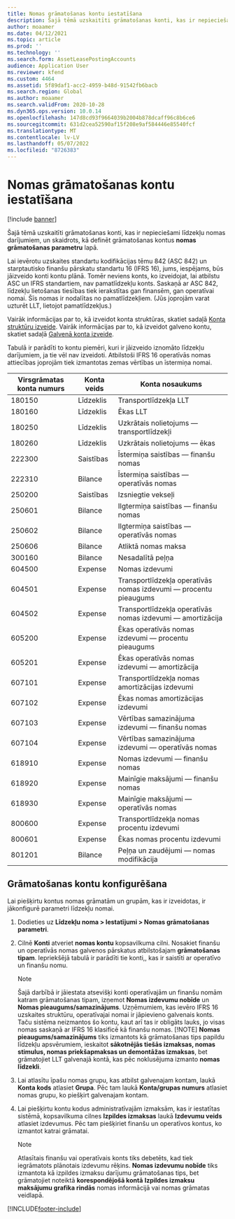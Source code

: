 ```yaml
---
title: Nomas grāmatošanas kontu iestatīšana
description: Šajā tēmā uzskaitīti grāmatošanas konti, kas ir nepieciešami līdzekļu nomas darījumiem, un skaidrots, kā definēt grāmatošanas kontus nomas grāmatošanas parametru lapā.
author: moaamer
ms.date: 04/12/2021
ms.topic: article
ms.prod: ''
ms.technology: ''
ms.search.form: AssetLeasePostingAccounts
audience: Application User
ms.reviewer: kfend
ms.custom: 4464
ms.assetid: 5f89daf1-acc2-4959-b48d-91542fb6bacb
ms.search.region: Global
ms.author: moaamer
ms.search.validFrom: 2020-10-28
ms.dyn365.ops.version: 10.0.14
ms.openlocfilehash: 147d8cd93f9664039b2004b878dcaff96c8b6ce6
ms.sourcegitcommit: 631d2cea52590af15f208e9af584446e85540fcf
ms.translationtype: MT
ms.contentlocale: lv-LV
ms.lasthandoff: 05/07/2022
ms.locfileid: "8726383"
---
```

# <a name="set-up-lease-posting-accounts"></a>Nomas grāmatošanas kontu iestatīšana

[!include [banner](../includes/banner.md)]

Šajā tēmā uzskaitīti grāmatošanas konti, kas ir nepieciešami līdzekļu nomas darījumiem, un skaidrots, kā definēt grāmatošanas kontus **nomas grāmatošanas parametru** lapā.

Lai ievērotu uzskaites standartu kodifikācijas tēmu 842 (ASC 842) un starptautisko finanšu pārskatu standartu 16 (IFRS 16), jums, iespējams, būs jāizveido konti kontu plānā. Tomēr neviens konts, ko izveidojat, lai atbilstu ASC un IFRS standartiem, nav pamatlīdzekļu konts. Saskaņā ar ASC 842, līdzekļu lietošanas tiesības tiek ierakstītas gan finansēm, gan operatīvai nomai. Šīs nomas ir nodalītas no pamatlīdzekļiem. (Jūs joprojām varat uzturēt LLT, lietojot pamatlīdzekļus.)

Vairāk informācijas par to, kā izveidot konta struktūras, skatiet sadaļā [Konta struktūru izveide](../general-ledger/tasks/create-account-structures.md). Vairāk informācijas par to, kā izveidot galveno kontu, skatiet sadaļā [Galvenā konta izveide](../general-ledger/tasks/create-main-account.md).

Tabulā ir parādīti to kontu piemēri, kuri ir jāizveido iznomāto līdzekļu darījumiem, ja tie vēl nav izveidoti. Atbilstoši IFRS 16 operatīvās nomas attiecības joprojām tiek izmantotas zemas vērtības un īstermiņa nomai.

| Virsgrāmatas konta numurs | Konta veids  | Konta nosaukums                                          |
|-----------------------|---------------|-------------------------------------------------------|
| 180150                | Līdzeklis         | Transportlīdzekļa LLT                                     |
| 180160                | Līdzeklis         | Ēkas LLT                                    |
| 180250                | Līdzeklis         | Uzkrātais nolietojums — transportlīdzekļi                   |
| 180260                | Līdzeklis         | Uzkrātais nolietojums — ēkas                  |
| 222300                | Saistības     | Īstermiņa saistības — finanšu nomas                |
| 222310                | Bilance | Īstermiņa saistības — operatīvās nomas              |
| 250200                | Saistības     | Izsniegtie vekseļi                                         |
| 250601                | Bilance | Ilgtermiņa saistības — finanšu nomas                 |
| 250602                | Bilance | Ilgtermiņa saistības — operatīvās nomas               |
| 250606                | Bilance | Atliktā nomas maksa                                         |
| 300160                | Bilance | Nesadalītā peļņa                                     |
| 604500                | Expense       | Nomas izdevumi                                         |
| 604501                | Expense       | Transportlīdzekļa operatīvās nomas izdevumi — procentu pieaugums  |
| 604502                | Expense       | Transportlīdzekļa operatīvās nomas izdevumi — amortizācija        |
| 605200                | Expense       | Ēkas operatīvās nomas izdevumi — procentu pieaugums |
| 605201                | Expense       | Ēkas operatīvās nomas izdevumi — amortizācija       |
| 607101                | Expense       | Transportlīdzekļa nomas amortizācijas izdevumi                    |
| 607102                | Expense       | Ēkas nomas amortizācijas izdevumi                   |
| 607103                | Expense       | Vērtības samazinājuma izdevumi — finanšu nomas                   |
| 607104                | Expense       | Vērtības samazinājuma izdevumi — operatīvās nomas                 |
| 618910                | Expense       | Nomas izdevumi — finanšu nomas                        |
| 618920                | Expense       | Mainīgie maksājumi — finanšu nomas                    |
| 618930                | Expense       | Mainīgie maksājumi — operatīvās nomas                  |
| 800600                | Expense       | Transportlīdzekļa nomas procentu izdevumi                        |
| 800601                | Expense       | Ēkas nomas procentu izdevumi                       |
| 801201                | Bilance | Peļņa un zaudējumi — nomas modifikācija                      |

## <a name="configure-posting-accounts"></a>Grāmatošanas kontu konfigurēšana

Lai piešķirtu kontus nomas grāmatām un grupām, kas ir izveidotas, ir jākonfigurē parametri līdzekļu nomai.

1. Dodieties uz **Līdzekļu noma \> Iestatījumi \> Nomas grāmatošanas parametri**.
2. Cilnē **Konti** atveriet **nomas kontu** kopsavilkuma cilni. Nosakiet finanšu un operatīvās nomas galvenos pārskatus atbilstošajam **grāmatošanas tipam**. Iepriekšējā tabulā ir parādīti tie konti,, kas ir saistīti ar operatīvo un finanšu nomu.

    > [!NOTE]
    > Šajā darbībā ir jāiestata atsevišķi konti operatīvajām un finanšu nomām katram grāmatošanas tipam, izņemot **Nomas izdevumu nobīde** un **Nomas pieaugums/samazinājums**. Uzņēmumiem, kas ievēro IFRS 16 uzskaites struktūru, operatīvajai nomai ir jāpievieno galvenais konts. Taču sistēma neizmantos šo kontu, kaut arī tas ir obligāts lauks, jo visas nomas saskaņā ar IFRS 16 klasificē kā finanšu nomas.
    >[!NOTE]
    > **Nomas pieaugums/samazinājums** tiks izmantots kā grāmatošanas tips papildu līdzekļu apsvērumiem, ieskaitot **sākotnējās tiešās izmaksas, nomas stimulus, nomas priekšapmaksas un demontāžas izmaksas**, bet grāmatojiet LLT galvenajā kontā, kas pēc noklusējuma izmanto **nomas līdzekli**.        
    
3. Lai atlasītu īpašu nomas grupu, kas atbilst galvenajam kontam, laukā **Konta kods** atlasiet **Grupa**. Pēc tam laukā **Konta/grupas numurs** atlasiet nomas grupu, ko piešķirt galvenajam kontam.
4. Lai piešķirtu kontu kodus administratīvajām izmaksām, kas ir iestatītas sistēmā, kopsavilkuma cilnes **Izpildes izmaksas** laukā **Izdevumu veids** atlasiet izdevumus. Pēc tam piešķiriet finanšu un operatīvos kontus, ko izmantot katrai grāmatai.

    > [!NOTE]
    > Atlasītais finanšu vai operatīvais konts tiks debetēts, kad tiek iegrāmatots plānotais izdevumu rēķins.
    > **Nomas izdevumu nobīde** tiks izmantota kā izpildes izmaksu darījumu grāmatošanas tips, bet grāmatojiet noteiktā **korespondējošā kontā** **Izpildes izmaksu maksājumu grafika rindās** nomas informācijā vai nomas grāmatas veidlapā.   


[!INCLUDE[footer-include](../../includes/footer-banner.md)]

